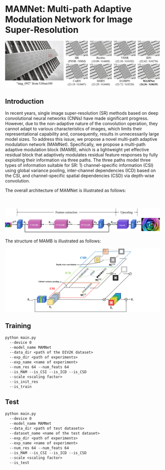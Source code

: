 # MAMNet: Multi-path Adaptive Modulation Network for Image Super-Resolution
![teaser_image](figures/teaser_image.png)

## Introduction
In recent years, single image super-resolution (SR) methods based on deep convolutional neural networks (CNNs) have made significant progress. However, due to the non-adaptive nature of the convolution operation, they cannot adapt to various characteristics of images, which limits their representational capability and, consequently, results in unnecessarily large model sizes.
To address this issue, we propose a novel multi-path adaptive modulation network (MAMNet).
Specifically, we propose a multi-path adaptive modulation block (MAMB), which is a lightweight yet effective residual block that adaptively modulates residual feature responses by fully exploiting their information via three paths.
The three paths model three types of information suitable for SR: 1) channel-specific information (CSI) using global variance pooling, inter-channel dependencies (ICD) based on the CSI, and channel-specific spatial dependencies (CSD) via depth-wise convolution.

The overall architecture of MAMNet is illustrated as follows:
<br/><br/><br/><br/>
![MAMNet](figures/MAMNet.png)
<br/><br/>
The structure of MAMB is illustrated as follows:
<br/><br/>
![MAMB](figures/MAMB.png)

## Training

```shell
python main.py
  --device 0
  --model_name MAMNet
  --data_dir <path of the DIV2K dataset>
  --exp_dir <path of experiments>
  --exp_name <name of experiment> 
  --num_res 64 --num_feats 64 
  --is_MAM --is_CSI --is_ICD --is_CSD 
  --scale <scaling factor> 
  --is_init_res 
  --is_train 
```

## Test

``` shell
python main.py 
  --device 0 
  --model_name MAMNet 
  --data_dir <path of test datasets>
  --dataset_name <name of the test dataset>
  --exp_dir <path of experiments> 
  --exp_name <name of experiment>  
  --num_res 64 --num_feats 64 
  --is_MAM --is_CSI --is_ICD --is_CSD 
  --scale <scaling factor> 
  --is_test
```
